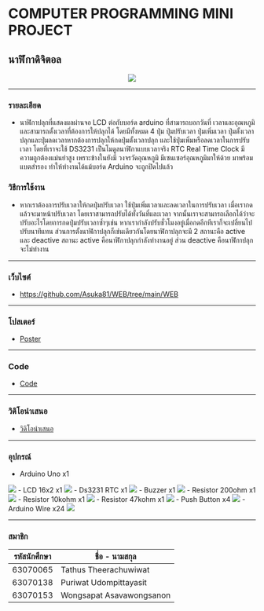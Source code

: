 # COMPUTER PROGRAMMING MINI PROJECT
## นาฬิกาดิจิตอล

<p align="center">
  <img src="https://cdn.discordapp.com/attachments/812734605639024662/845353729094975558/screenshot_3.png" />
</p>

<hr>

### รายละเอียด
- นาฬิกาปลุกที่แสดงผลผ่านจอ LCD ต่อกับบอร์ด arduino ที่สามารถบอกวันที่ เวลาและอุณหภูมิและสามารถตั้งเวลาที่ต้องการให้ปลุกได้ โดยมีทั้งหมด 4 ปุ่ม ปุ่มปรับเวลา ปุ่มเพิ่มเวลา ปุ่มตั้งเวลาปลุกและปุ่มลดเวลาหากต้องการปลุกให้กดปุ่มตั้งเวลาปลุก และใช้ปุ่มเพิ่มหรือลดเวลาในการปรับเวลา โดยที่เราจะใช้ DS3231 เป็นโมดูลนาฬิกาแบบเวลาจริง RTC Real Time Clock มีความถูกต้องแม่นยำสูง เพราะข้างในยังมี วงจรวัดอุณหภูมิ มีเซนเซอร์อุณหภูมิมาให้ด้วย มาพร้อมแบตสำรอง ทำให้ทำงานได้แม้บอร์ด Arduino จะถูกปิดไปแล้ว

### วิธีการใช้งาน
- หากเราต้องการปรับเวลาให้กดปุ่มปรับเวลา ใช้ปุ่มเพิ่มเวลาและลดเวลาในการปรับเวลา เมื่อเรากดแล้วจะมาหน้าปรับเวลา โดยเราสามารถปรับได้ทั้งวันที่และเวลา จากนั้นเราจะสามารถเลือกได้ว่าจะปรับอะไรโดยการกดปุ่มปรับเวลาซ้ำๆเช่น หากเรากำลังปรับชั่วโมงอยู่เมื่อกดอีกทีเราก็จะเปลี่ยนไปปรับนาทีแทน ส่วนการตั้งนาฬิกาปลุกก็เช่นเดียวกันโดยนาฬิกาปลุกจะมี 2 สถานะคือ active และ deactive สถานะ active คือนาฬิกาปลุกกำลังทำงานอยู่ ส่วน deactive คือนาฬิกาปลุกจะไม่ทำงาน
<hr>

### เว็บไซต์
- https://github.com/Asuka81/WEB/tree/main/WEB

<hr>

### โปสเตอร์
- [Poster](https://github.com/Asuka81/WEB/tree/main/Poster)

<hr>

### Code
- [Code](https://github.com/Asuka81/WEB/tree/main/Arduino%20Code)

<hr>

### วิดิโอนำเสนอ
- [วิดิโอนำเสนอ](https://www.youtube.com/watch?v=a2aO0Lagd8s)

<hr>

### อุปกรณ์
 - Arduino Uno x1
 <img src="https://cdn.discordapp.com/attachments/800012136486141962/845395468099256370/arduino-2168193_1280.png" />
 - LCD 16x2 x1
 <img src="https://cdn.discordapp.com/attachments/800012136486141962/845395471316942888/RC1602C.png" />
 - Ds3231 R​TC x1
 <img src="https://cdn.discordapp.com/attachments/800012136486141962/845395468225085451/large.png" />
 - Buzzer x1
 <img src="https://cdn.discordapp.com/attachments/800012136486141962/845395468540444722/buzzers-en-components-cin-416-26-B.png" />
 - Resistor 200ohm x1
 <img src="https://images-na.ssl-images-amazon.com/images/I/41gHlomhBUL._SX342_.jpg" />
 - Resistor 10kohm x1
 <img src="https://images-na.ssl-images-amazon.com/images/I/41GhcKWBo6L._SX342_.jpg" />
 - Resistor 47kohm x1
 <img src="https://dp.lnwfile.com/c0on23.jpg" />
 - Push Button x4
 <img src="https://cdn.sparkfun.com//assets/parts/9/0/00097-03-L.jpg" />
 - Arduino Wire x24
 <img src="https://cdn.discordapp.com/attachments/800012136486141962/845395465272557578/apipso0nt__42386.1554983785.png" />

<hr>

### สมาชิก
|รหัสนักศึกษา| ชื่อ - นามสกุล |
|--|--|
| 63070065 | Tathus Theerachuwiwat |
| 63070138 | Puriwat Udompittayasit |
| 63070153 | Wongsapat Asavawongsanon |
